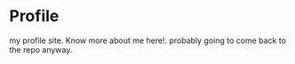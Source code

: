 # Profile
my profile site. Know more about me here!. probably going to come back to the repo anyway.
